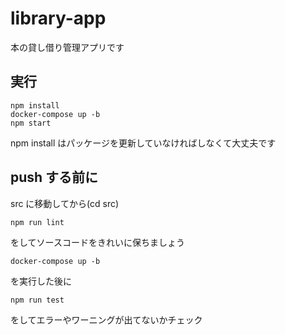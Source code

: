 # library-app

本の貸し借り管理アプリです

## 実行
```
npm install
docker-compose up -b
npm start
```
npm install はパッケージを更新していなければしなくて大丈夫です

## push する前に
src に移動してから(cd src)
```
npm run lint
```
をしてソースコードをきれいに保ちましょう

```
docker-compose up -b
```
を実行した後に
```
npm run test
```
をしてエラーやワーニングが出てないかチェック
